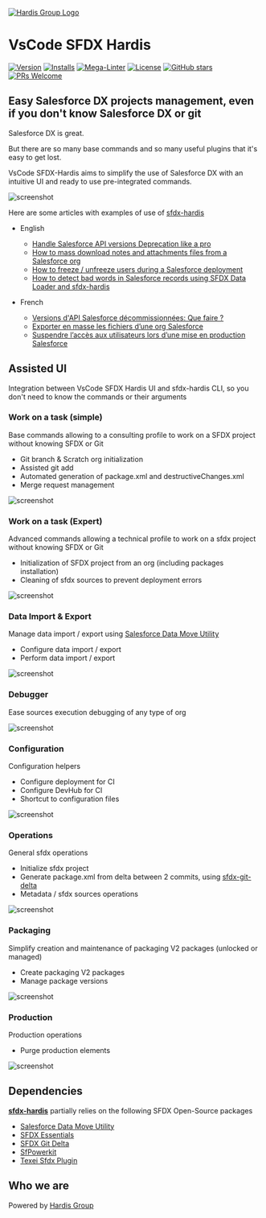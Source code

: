 [![Hardis Group Logo](docs/assets/images/hardis-banner.jpg)](https://www.hardis-group.com/en/services-solutions/services/integration/salesforce-consulting-and-integration)

# VsCode SFDX Hardis

[![Version](https://vsmarketplacebadge.apphb.com/version/NicolasVuillamy.vscode-sfdx-hardis.svg)](https://marketplace.visualstudio.com/items?itemName=NicolasVuillamy.vscode-sfdx-hardis)
[![Installs](https://vsmarketplacebadge.apphb.com/installs/NicolasVuillamy.vscode-sfdx-hardis.svg)](https://marketplace.visualstudio.com/items?itemName=NicolasVuillamy.vscode-sfdx-hardis)
[![Mega-Linter](https://github.com/hardisgroupcom/vscode-sfdx-hardis/workflows/Mega-Linter/badge.svg?branch=master)](https://github.com/nvuillam/mega-linter#readme)
[![License](https://img.shields.io/github/license/hardisgroupcom/vscode-sfdx-hardis.png)](https://github.com/nvuillam/vscode-sfdx-hardis/blob/master/LICENSE)
[![GitHub stars](https://img.shields.io/github/stars/hardisgroupcom/vscode-sfdx-hardis.png?label=Star&maxAge=2592000)](https://github.com/nvuillam/vscode-sfdx-hardis/stargazers/)
[![PRs Welcome](https://img.shields.io/badge/PRs-welcome-brightgreen.png?style=flat-square)](http://makeapullrequest.com)

## Easy Salesforce DX projects management, even if you don't know Salesforce DX or git

Salesforce DX is great.

But there are so many base commands and so many useful plugins that it's easy to get lost.

VsCode SFDX-Hardis aims to simplify the use of Salesforce DX with an intuitive UI and ready to use pre-integrated commands.

![screenshot](resources/extension-screenshot.jpg)

Here are some articles with examples of use of [sfdx-hardis](https://hardisgroupcom.github.io/sfdx-hardis/)

- English
  - [Handle Salesforce API versions Deprecation like a pro](https://nicolas.vuillamy.fr/handle-salesforce-api-versions-deprecation-like-a-pro-335065f52238)
  - [How to mass download notes and attachments files from a Salesforce org](https://nicolas.vuillamy.fr/how-to-mass-download-notes-and-attachments-files-from-a-salesforce-org-83a028824afd)
  - [How to freeze / unfreeze users during a Salesforce deployment](https://medium.com/@dimitrimonge/freeze-unfreeze-users-during-salesforce-deployment-8a1488bf8dd3)
  - [How to detect bad words in Salesforce records using SFDX Data Loader and sfdx-hardis](https://nicolas.vuillamy.fr/how-to-detect-bad-words-in-salesforce-records-using-sfdx-data-loader-and-sfdx-hardis-171db40a9bac)

- French
  - [Versions d'API Salesforce décommissionnées: Que faire ?](https://leblog.hardis-group.com/portfolio/versions-dapi-salesforce-decommissionnees-que-faire/)
  - [Exporter en masse les fichiers d’une org Salesforce](https://leblog.hardis-group.com/portfolio/exporter-en-masse-les-fichiers-dune-org-salesforce/)
  - [Suspendre l’accès aux utilisateurs lors d’une mise en production Salesforce](https://leblog.hardis-group.com/portfolio/suspendre-lacces-aux-utilisateurs-lors-dune-mise-en-production-salesforce/)

## Assisted UI

Integration between VsCode SFDX Hardis UI and sfdx-hardis CLI, so you don't need to know the commands or their arguments

### Work on a task (simple)

Base commands allowing to a consulting profile to work on a SFDX project without knowing SFDX or Git

- Git branch & Scratch org initialization
- Assisted git add
- Automated generation of package.xml and destructiveChanges.xml
- Merge request management

![screenshot](resources/menu-assisted.jpg)

### Work on a task (Expert)

Advanced commands allowing a technical profile to work on a sfdx project without knowing SFDX or Git

- Initialization of SFDX project from an org (including packages installation)
- Cleaning of sfdx sources to prevent deployment errors

![screenshot](resources/menu-expert.jpg)

### Data Import & Export

Manage data import / export using [Salesforce Data Move Utility](https://github.com/forcedotcom/SFDX-Data-Move-Utility)

- Configure data import / export
- Perform data import / export

![screenshot](resources/menu-data.jpg)

### Debugger

Ease sources execution debugging of any type of org

![screenshot](resources/menu-debugger.jpg)

### Configuration

Configuration helpers

- Configure deployment for CI
- Configure DevHub for CI
- Shortcut to configuration files

![screenshot](resources/menu-configuration.jpg)

### Operations

General sfdx operations

- Initialize sfdx project
- Generate package.xml from delta between 2 commits, using [sfdx-git-delta](https://github.com/scolladon/sfdx-git-delta)
- Metadata / sfdx sources operations

![screenshot](resources/menu-operations.jpg)

### Packaging

Simplify creation and maintenance of packaging V2 packages (unlocked or managed)

- Create packaging V2 packages
- Manage package versions

![screenshot](resources/menu-packaging.jpg)

### Production

Production operations

- Purge production elements

![screenshot](resources/menu-production.jpg)

## Dependencies

[**sfdx-hardis**](https://github.com/hardisgroupcom/sfdx-hardis) partially relies on the following SFDX Open-Source packages

- [Salesforce Data Move Utility](https://github.com/forcedotcom/SFDX-Data-Move-Utility)
- [SFDX Essentials](https://github.com/nvuillam/sfdx-essentials)
- [SFDX Git Delta](https://github.com/scolladon/sfdx-git-delta)
- [SfPowerkit](https://github.com/Accenture/sfpowerkit)
- [Texei Sfdx Plugin](https://github.com/texei/texei-sfdx-plugin)

## Who we are

Powered by [Hardis Group](https://www.customer-platform.com/)

